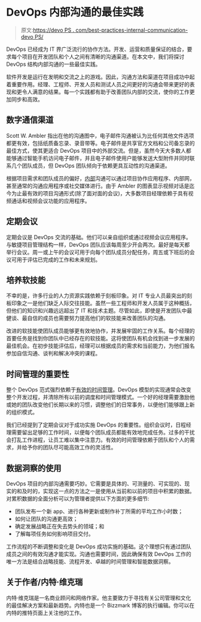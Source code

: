 # DevOps 内部沟通的最佳实践

> 原文:[https://devo PS . com/best-practices-internal-communication-devo PS/](https://devops.com/best-practices-internal-communication-devops/)

DevOps 已经成为 IT 界广泛流行的协作方法。开发、运营和质量保证的结合，要求每个项目在开发团队和个人之间有清晰的沟通渠道。在本文中，我们将探讨 DevOps 结构内部沟通的一些最佳实践。

软件开发是运行在发明和交流之上的游戏。因此，沟通方法和渠道在项目成功中起着重要作用。经理、工程师、开发人员和测试人员之间更好的沟通会带来更好的表现和更令人满意的结果。每一个实践都有助于改善团队内部的交流，使你的工作更加同步和高效。

## 数字通信渠道

Scott W. Ambler 指出在他的沟通图中，电子邮件沟通被认为比任何其他文件选项都更有效，包括纸质备忘录、录音带等。电子邮件是共享官方文档和公司备忘录的最佳方式，使其更适合 DevOps 项目中的外部交流。但是，虽然今天大多数人都能够通过智能手机访问电子邮件，并且电子邮件使用户能够发送大型附件并同时联系几个团队成员，但 DevOps 团队倾向于依赖更具互动性的沟通渠道。

根据项目需求和团队成员的偏好，[内部](https://www.interact-intranet.com/11-ways-perfect-internal-communications-plan/)沟通可以通过项目协作应用程序、内部网，甚至通常的沟通应用程序或社交媒体进行。由于 Ambler 的图表显示视频对话是迄今为止最有效的项目沟通形式(除了面对面的会议)，大多数项目经理依赖于具有视频通话和视频会议功能的应用程序。

## 定期会议

定期会议是 DevOps 交流的基础。他们可以亲自组织或通过视频会议应用程序。与敏捷项目管理结构一样，DevOps 团队应该每周至少开会两次。最好是每天都举行会议。周一或上午的会议可用于向每个团队成员分配任务，周五或下班后的会议可用于评估已完成的工作和未来规划。

## 培养软技能

不幸的是，许多行业的人力资源实践依赖于刻板印象。对 IT 专业人员最突出的刻板印象之一是他们缺乏人际交往技能。虽然一些工程师和开发人员属于这种概括，但他们的知识和兴趣远远超出了 IT 和技术主题。尽管如此，即使是开发团队中最健谈、最自信的成员也需要努力提高他们的软技能来改善团队的沟通。

改进的软技能使团队成员能够更有效地协作，并发展牢固的工作关系。每个经理的首要任务是找到你团队中已经存在的软技能。这将使团队有机会找到进一步发展的最佳机会。在初步技能评估后，经理可以根据成员的需求和当前能力，为他们报名参加自信沟通、谈判和解决冲突的课程。

## 时间管理的重要性

整个 DevOps 范式强烈依赖于[有效的时间管理](http://www.managementstudyguide.com/time-management.htm)。DevOps 模型的实现通常会改变整个开发过程，并清除所有以前的调度和时间管理模式。一个好的经理需要激励他或她的团队改变他们长期以来的习惯，调整他们的日常事务，以便他们能够跟上新的组织模式。

我们已经提到了定期会议对于成功实施 DevOps 的重要性。组织会议时，日程经理需要留出足够的工作时间，以便每个团队成员都能有效地完成任务。过多的干扰会打乱工作进程，让员工难以集中注意力。有效的时间管理依赖于团队和个人的需求，并给予你的团队尽可能高效工作的灵活性。

## 数据洞察的使用

DevOps 项目的内部沟通需要巧妙。它需要是具体的、可测量的、可实现的、现实的和及时的，实现这一点的方法之一是使用从当前和以前的项目中积累的数据。对累积数据的全面分析可以为管理者提供以下方面的更多细节:

*   团队发布一个新 app、进行各种更新或制作补丁所需的平均工作小时数；
*   如何让团队的沟通更高效；
*   确定发展战略正在失去势头的领域；和
*   了解每项任务如何影响项目交付。

工作流程的不断调整和变化是 DevOps 成功实施的基础。这个理想只有通过团队成员之间的有效沟通才能实现。沟通也需要时间，因此确保有效 DevOps 工作的唯一方法是结合战略技能、流程开发、卓越的时间管理和智能数据洞察。

## 关于作者/内特·维克瑞

内特·维克瑞是一名商业顾问和网络作家。他主要致力于寻找有关公司管理和文化的最佳解决方案和最新趋势。内特也是一个 Bizzmark 博客的执行编辑。你可以在内特的推特页面上关注他的工作。